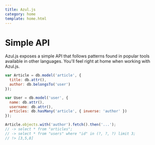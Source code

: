 ```yaml
---
title: Azul.js
category: home
template: home.html
---
```


# Simple API

Azul.js exposes a simple API that follows patterns found in popular tools
available in other languages. You'll feel right at home when working with
Azul.js.


```js
var Article = db.model('article', {
  title: db.attr(),
  author: db.belongsTo('user')
});

var User = db.model('user', {
  name: db.attr(),
  username: db.attr(),
  articles: db.hasMany('article', { inverse: 'author' })
});

Article.objects.with('author').fetch().then('...');
// -> select * from "articles";
// -> select * from "users" where "id" in (?, ?, ?) limit 3;
// !> [3,5,8]
```
